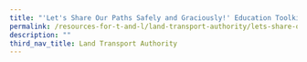 ```yaml
---
title: "'Let's Share Our Paths Safely and Graciously!' Education Toolkit"
permalink: /resources-for-t-and-l/land-transport-authority/lets-share-our-paths/
description: ""
third_nav_title: Land Transport Authority
---
```

